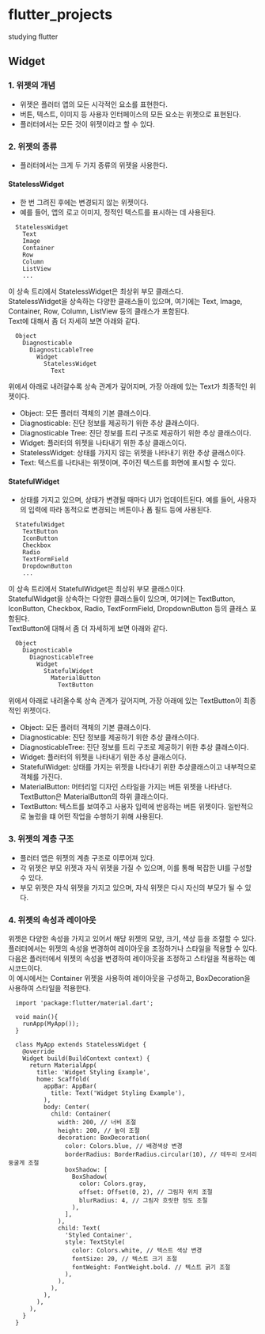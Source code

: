 # flutter_projects
studying flutter


## Widget
### 1. 위젯의 개념
- 위젯은 플러터 앱의 모든 시각적인 요소를 표현한다.
- 버튼, 텍스트, 이미지 등 사용자 인터페이스의 모든 요소는 위젯으로 표현된다.
- 플러터에서는 모든 것이 위젯이라고 할 수 있다.
### 2. 위젯의 종류
- 플러터에서는 크게 두 가지 종류의 위젯을 사용한다.
#### StatelessWidget
- 한 번 그려진 후에는 변경되지 않는 위젯이다.
- 예를 들어, 앱의 로고 이미지, 정적인 텍스트를 표시하는 데 사용된다.
```
  StatelessWidget
    Text
    Image
    Container
    Row
    Column
    ListView
    ...
```
이 상속 트리에서 StatelessWidget은 최상위 부모 클래스다.
<br>
StatelessWidget을 상속하는 다양한 클래스들이 있으며, 여기에는 Text, Image, Container, Row, Column, ListView 등의 클래스가 포함된다.
<br>
Text에 대해서 좀 더 자세히 보면 아래와 같다.
```
  Object
    Diagnosticable
      DiagnosticableTree
        Widget
          StatelessWidget
            Text
```
위에서 아래로 내려갈수록 상속 관계가 깊어지며, 가장 아래에 있는 Text가 최종적인 위젯이다.
- Object: 모든 플러터 객체의 기본 클래스이다.
- Diagnosticable: 진단 정보를 제공하기 위한 추상 클래스이다.
- Diagnosticable Tree: 진단 정보를 트리 구조로 제공하기 위한 추상 클래스이다.
- Widget: 플러터의 위젯을 나타내기 위한 추상 클래스이다.
- StatelessWidget: 상태를 가지지 않는 위젯을 나타내기 위한 추상 클래스이다.
- Text: 텍스트를 나타내는 위젯이며, 주어진 텍스트를 화면에 표시할 수 있다.

#### StatefulWidget
- 상태를 가지고 있으며, 상태가 변경될 때마다 UI가 업데이트된다. 예를 들어, 사용자의 입력에 따라 동적으로 변경되는 버튼이나 폼 필드 등에 사용된다.
```
  StatefulWidget
    TextButton
    IconButton
    Checkbox
    Radio
    TextFormField
    DropdownButton
    ...
```
이 상속 트리에서 StatefulWidget은 최상위 부모 클래스이다.
<br>
StatefulWidget을 상속하는 다양한 클래스들이 있으며, 여기에는 TextButton, IconButton, Checkbox, Radio, TextFormField, DropdownButton 등의 클래스 포함된다.
<br>
TextButton에 대해서 좀 더 자세하게 보면 아래와 같다.
```
  Object
    Diagnosticable
      DiagnosticableTree
        Widget
          StatefulWidget
            MaterialButton
              TextButton
```
위에서 아래로 내려올수록 상속 관계가 깊어지며, 가장 아래에 있는 TextButton이 최종적인 위젯이다.
- Object: 모든 플러터 객체의 기본 클래스이다.
- Diagnosticable: 진단 정보를 제공하기 위한 추상 클래스이다.
- DiagnosticableTree: 진단 정보를 트리 구조로 제공하기 위한 추상 클래스이다.
- Widget: 플러터의 위젯을 나타내기 위한 추상 클래스이다.
- StatefulWidget: 상태를 가지는 위젯을 나타내기 위한 추상클래스이고 내부적으로 객체를 가진다.
- MaterialButton: 머터리얼 디자인 스타일을 가지는 버튼 위젯을 나타낸다. TextButton은 MaterialButton의 하위 클래스이다.
- TextButton: 텍스트를 보여주고 사용자 입력에 반응하는 버튼 위젯이다. 일반적으로 눌렀을 떄 어떤 작업을 수행하기 위해 사용된다.

### 3. 위젯의 계층 구조
- 플러터 앱은 위젯의 계층 구조로 이루어져 있다.
- 각 위젯은 부모 위젯과 자식 위젯을 가질 수 있으며, 이를 통해 복잡한 UI를 구성할 수 있다.
- 부모 위젯은 자식 위젯을 가지고 있으며, 자식 위젯은 다시 자신의 부모가 될 수 있다.

### 4. 위젯의 속성과 레이아웃
위젯은 다양한 속성을 가지고 있어서 해당 위젯의 모양, 크기, 색상 등을 조절할 수 있다.
<br>
플러터에서는 위젯의 속성을 변경하여 레이아웃을 조정하거나 스타일을 적용할 수 있다.
<br>
다음은 플러터에서 위젯의 속성을 변경하여 레이아웃을 조정하고 스타일을 적용하는 예시코드이다.
<br>
이 예시에서는 Container 위젯을 사용하여 레이아웃을 구성하고, BoxDecoration을 사용하여 스타일을 적용한다.
```
  import 'package:flutter/material.dart';

  void main(){
    runApp(MyApp());
  }

  class MyApp extends StatelessWidget {
    @override
    Widget build(BuildContext context) {
      return MaterialApp(
        title: 'Widget Styling Example',
        home: Scaffold(
          appBar: AppBar(
            title: Text('Widget Styling Example'),
          ),
          body: Center(
            child: Container(
              width: 200, // 너비 조절
              height: 200, // 높이 조절
              decoration: BoxDecoration(
                color: Colors.blue, // 배경색상 변경
                borderRadius: BorderRadius.circular(10), // 테두리 모서리 둥굴게 조절
                boxShadow: [
                  BoxShadow(
                    color: Colors.gray,
                    offset: Offset(0, 2), // 그림자 위치 조절
                    blurRadius: 4, // 그림자 흐릿한 정도 조절
                  ),
                ],
              ),
              child: Text(
                'Styled Container',
                style: TextStyle(
                  color: Colors.white, // 텍스트 색상 변경
                  fontSize: 20, // 텍스트 크기 조절
                  fontWeight: FontWeight.bold. // 텍스트 굵기 조절
                ),
              ),
            ),
          ),
        ),
      ),
    }
  }
```